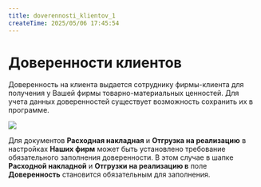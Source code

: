 ```yaml
---
title: doverennosti_klientov_1
createTime: 2025/05/06 17:45:54
---
```

# Доверенности клиентов
Доверенность на клиента выдается сотруднику фирмы-клиента для получения у Вашей фирмы товарно-материальных ценностей. Для учета данных доверенностей существует возможность сохранить их в программе.

![](image398.png)

Для документов **Расходная накладная** и **Отгрузка на реализацию** в настройках **Наших фирм** может быть установлено требование обязательного заполнения доверенности. В этом случае в шапке **Расходной накладной** и **Отгрузки на реализацию в** поле **Доверенность** становится обязательным для заполнения.



